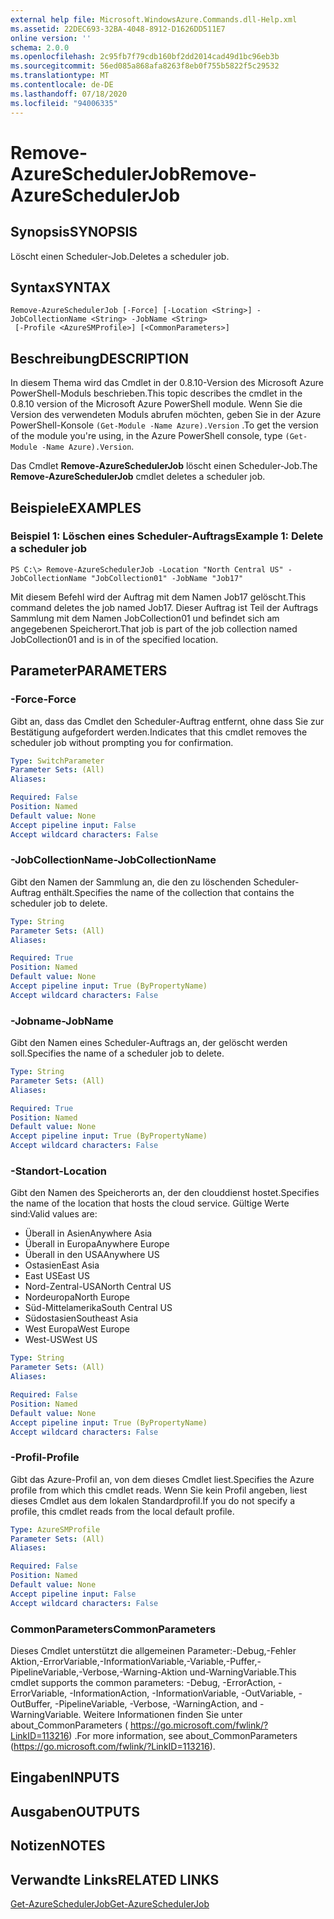 ```yaml
---
external help file: Microsoft.WindowsAzure.Commands.dll-Help.xml
ms.assetid: 22DEC693-32BA-4048-8912-D1626DD511E7
online version: ''
schema: 2.0.0
ms.openlocfilehash: 2c95fb7f79cdb160bf2dd2014cad49d1bc96eb3b
ms.sourcegitcommit: 56ed085a868afa8263f8eb0f755b5822f5c29532
ms.translationtype: MT
ms.contentlocale: de-DE
ms.lasthandoff: 07/18/2020
ms.locfileid: "94006335"
---
```

# <span data-ttu-id="899f4-101">Remove-AzureSchedulerJob</span><span class="sxs-lookup"><span data-stu-id="899f4-101">Remove-AzureSchedulerJob</span></span>

## <span data-ttu-id="899f4-102">Synopsis</span><span class="sxs-lookup"><span data-stu-id="899f4-102">SYNOPSIS</span></span>
<span data-ttu-id="899f4-103">Löscht einen Scheduler-Job.</span><span class="sxs-lookup"><span data-stu-id="899f4-103">Deletes a scheduler job.</span></span>

## <span data-ttu-id="899f4-104">Syntax</span><span class="sxs-lookup"><span data-stu-id="899f4-104">SYNTAX</span></span>

```
Remove-AzureSchedulerJob [-Force] [-Location <String>] -JobCollectionName <String> -JobName <String>
 [-Profile <AzureSMProfile>] [<CommonParameters>]
```

## <span data-ttu-id="899f4-105">Beschreibung</span><span class="sxs-lookup"><span data-stu-id="899f4-105">DESCRIPTION</span></span>
<span data-ttu-id="899f4-106">In diesem Thema wird das Cmdlet in der 0.8.10-Version des Microsoft Azure PowerShell-Moduls beschrieben.</span><span class="sxs-lookup"><span data-stu-id="899f4-106">This topic describes the cmdlet in the 0.8.10 version of the Microsoft Azure PowerShell module.</span></span>
<span data-ttu-id="899f4-107">Wenn Sie die Version des verwendeten Moduls abrufen möchten, geben Sie in der Azure PowerShell-Konsole `(Get-Module -Name Azure).Version` .</span><span class="sxs-lookup"><span data-stu-id="899f4-107">To get the version of the module you're using, in the Azure PowerShell console, type `(Get-Module -Name Azure).Version`.</span></span>

<span data-ttu-id="899f4-108">Das Cmdlet **Remove-AzureSchedulerJob** löscht einen Scheduler-Job.</span><span class="sxs-lookup"><span data-stu-id="899f4-108">The **Remove-AzureSchedulerJob** cmdlet deletes a scheduler job.</span></span>

## <span data-ttu-id="899f4-109">Beispiele</span><span class="sxs-lookup"><span data-stu-id="899f4-109">EXAMPLES</span></span>

### <span data-ttu-id="899f4-110">Beispiel 1: Löschen eines Scheduler-Auftrags</span><span class="sxs-lookup"><span data-stu-id="899f4-110">Example 1: Delete a scheduler job</span></span>
```
PS C:\> Remove-AzureSchedulerJob -Location "North Central US" -JobCollectionName "JobCollection01" -JobName "Job17"
```

<span data-ttu-id="899f4-111">Mit diesem Befehl wird der Auftrag mit dem Namen Job17 gelöscht.</span><span class="sxs-lookup"><span data-stu-id="899f4-111">This command deletes the job named Job17.</span></span>
<span data-ttu-id="899f4-112">Dieser Auftrag ist Teil der Auftrags Sammlung mit dem Namen JobCollection01 und befindet sich am angegebenen Speicherort.</span><span class="sxs-lookup"><span data-stu-id="899f4-112">That job is part of the job collection named JobCollection01 and is in of the specified location.</span></span>

## <span data-ttu-id="899f4-113">Parameter</span><span class="sxs-lookup"><span data-stu-id="899f4-113">PARAMETERS</span></span>

### <span data-ttu-id="899f4-114">-Force</span><span class="sxs-lookup"><span data-stu-id="899f4-114">-Force</span></span>
<span data-ttu-id="899f4-115">Gibt an, dass das Cmdlet den Scheduler-Auftrag entfernt, ohne dass Sie zur Bestätigung aufgefordert werden.</span><span class="sxs-lookup"><span data-stu-id="899f4-115">Indicates that this cmdlet removes the scheduler job without prompting you for confirmation.</span></span>

```yaml
Type: SwitchParameter
Parameter Sets: (All)
Aliases: 

Required: False
Position: Named
Default value: None
Accept pipeline input: False
Accept wildcard characters: False
```

### <span data-ttu-id="899f4-116">-JobCollectionName</span><span class="sxs-lookup"><span data-stu-id="899f4-116">-JobCollectionName</span></span>
<span data-ttu-id="899f4-117">Gibt den Namen der Sammlung an, die den zu löschenden Scheduler-Auftrag enthält.</span><span class="sxs-lookup"><span data-stu-id="899f4-117">Specifies the name of the collection that contains the scheduler job to delete.</span></span>

```yaml
Type: String
Parameter Sets: (All)
Aliases: 

Required: True
Position: Named
Default value: None
Accept pipeline input: True (ByPropertyName)
Accept wildcard characters: False
```

### <span data-ttu-id="899f4-118">-Jobname</span><span class="sxs-lookup"><span data-stu-id="899f4-118">-JobName</span></span>
<span data-ttu-id="899f4-119">Gibt den Namen eines Scheduler-Auftrags an, der gelöscht werden soll.</span><span class="sxs-lookup"><span data-stu-id="899f4-119">Specifies the name of a scheduler job to delete.</span></span>

```yaml
Type: String
Parameter Sets: (All)
Aliases: 

Required: True
Position: Named
Default value: None
Accept pipeline input: True (ByPropertyName)
Accept wildcard characters: False
```

### <span data-ttu-id="899f4-120">-Standort</span><span class="sxs-lookup"><span data-stu-id="899f4-120">-Location</span></span>
<span data-ttu-id="899f4-121">Gibt den Namen des Speicherorts an, der den clouddienst hostet.</span><span class="sxs-lookup"><span data-stu-id="899f4-121">Specifies the name of the location that hosts the cloud service.</span></span>
<span data-ttu-id="899f4-122">Gültige Werte sind:</span><span class="sxs-lookup"><span data-stu-id="899f4-122">Valid values are:</span></span> 

- <span data-ttu-id="899f4-123">Überall in Asien</span><span class="sxs-lookup"><span data-stu-id="899f4-123">Anywhere Asia</span></span>
- <span data-ttu-id="899f4-124">Überall in Europa</span><span class="sxs-lookup"><span data-stu-id="899f4-124">Anywhere Europe</span></span>
- <span data-ttu-id="899f4-125">Überall in den USA</span><span class="sxs-lookup"><span data-stu-id="899f4-125">Anywhere US</span></span>
- <span data-ttu-id="899f4-126">Ostasien</span><span class="sxs-lookup"><span data-stu-id="899f4-126">East Asia</span></span>
- <span data-ttu-id="899f4-127">East US</span><span class="sxs-lookup"><span data-stu-id="899f4-127">East US</span></span>
- <span data-ttu-id="899f4-128">Nord-Zentral-USA</span><span class="sxs-lookup"><span data-stu-id="899f4-128">North Central US</span></span>
- <span data-ttu-id="899f4-129">Nordeuropa</span><span class="sxs-lookup"><span data-stu-id="899f4-129">North Europe</span></span>
- <span data-ttu-id="899f4-130">Süd-Mittelamerika</span><span class="sxs-lookup"><span data-stu-id="899f4-130">South Central US</span></span>
- <span data-ttu-id="899f4-131">Südostasien</span><span class="sxs-lookup"><span data-stu-id="899f4-131">Southeast Asia</span></span>
- <span data-ttu-id="899f4-132">West Europa</span><span class="sxs-lookup"><span data-stu-id="899f4-132">West Europe</span></span>
- <span data-ttu-id="899f4-133">West-US</span><span class="sxs-lookup"><span data-stu-id="899f4-133">West US</span></span>

```yaml
Type: String
Parameter Sets: (All)
Aliases: 

Required: False
Position: Named
Default value: None
Accept pipeline input: True (ByPropertyName)
Accept wildcard characters: False
```

### <span data-ttu-id="899f4-134">-Profil</span><span class="sxs-lookup"><span data-stu-id="899f4-134">-Profile</span></span>
<span data-ttu-id="899f4-135">Gibt das Azure-Profil an, von dem dieses Cmdlet liest.</span><span class="sxs-lookup"><span data-stu-id="899f4-135">Specifies the Azure profile from which this cmdlet reads.</span></span>
<span data-ttu-id="899f4-136">Wenn Sie kein Profil angeben, liest dieses Cmdlet aus dem lokalen Standardprofil.</span><span class="sxs-lookup"><span data-stu-id="899f4-136">If you do not specify a profile, this cmdlet reads from the local default profile.</span></span>

```yaml
Type: AzureSMProfile
Parameter Sets: (All)
Aliases: 

Required: False
Position: Named
Default value: None
Accept pipeline input: False
Accept wildcard characters: False
```

### <span data-ttu-id="899f4-137">CommonParameters</span><span class="sxs-lookup"><span data-stu-id="899f4-137">CommonParameters</span></span>
<span data-ttu-id="899f4-138">Dieses Cmdlet unterstützt die allgemeinen Parameter:-Debug,-Fehler Aktion,-ErrorVariable,-InformationVariable,-Variable,-Puffer,-PipelineVariable,-Verbose,-Warning-Aktion und-WarningVariable.</span><span class="sxs-lookup"><span data-stu-id="899f4-138">This cmdlet supports the common parameters: -Debug, -ErrorAction, -ErrorVariable, -InformationAction, -InformationVariable, -OutVariable, -OutBuffer, -PipelineVariable, -Verbose, -WarningAction, and -WarningVariable.</span></span> <span data-ttu-id="899f4-139">Weitere Informationen finden Sie unter about_CommonParameters ( https://go.microsoft.com/fwlink/?LinkID=113216) .</span><span class="sxs-lookup"><span data-stu-id="899f4-139">For more information, see about_CommonParameters (https://go.microsoft.com/fwlink/?LinkID=113216).</span></span>

## <span data-ttu-id="899f4-140">Eingaben</span><span class="sxs-lookup"><span data-stu-id="899f4-140">INPUTS</span></span>

## <span data-ttu-id="899f4-141">Ausgaben</span><span class="sxs-lookup"><span data-stu-id="899f4-141">OUTPUTS</span></span>

## <span data-ttu-id="899f4-142">Notizen</span><span class="sxs-lookup"><span data-stu-id="899f4-142">NOTES</span></span>

## <span data-ttu-id="899f4-143">Verwandte Links</span><span class="sxs-lookup"><span data-stu-id="899f4-143">RELATED LINKS</span></span>

[<span data-ttu-id="899f4-144">Get-AzureSchedulerJob</span><span class="sxs-lookup"><span data-stu-id="899f4-144">Get-AzureSchedulerJob</span></span>](./Get-AzureSchedulerJob.md)


